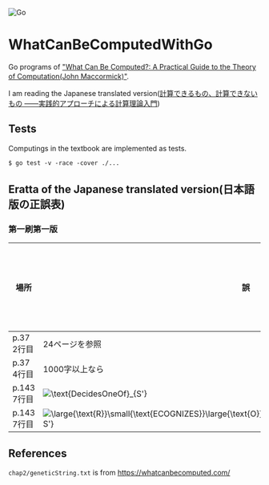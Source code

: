 ![Go](https://github.com/massn/WhatCanBeComputedWithGo/workflows/Go/badge.svg?branch=main)
# WhatCanBeComputedWithGo
Go programs of ["What Can Be Computed?: A Practical Guide to the Theory of Computation(John Maccormick)"](https://press.princeton.edu/books/hardcover/9780691170664/what-can-be-computeda).　　

I am reading the Japanese translated version([計算できるもの、計算できないもの
――実践的アプローチによる計算理論入門](https://www.oreilly.co.jp/books/9784873119335/))

## Tests
Computings in the textbook are implemented as tests.
```
$ go test -v -race -cover ./...
```

## Eratta of the Japanese translated version(日本語版の正誤表)

### 第一刷第一版
|場所|誤|正|出版社への確認|
|----|----|----|----|
|p.37 2行目 | 24ページを参照 | 27ページを参照   |済|
|p.37 4行目 | 1000字以上なら | 1000字より大きい |  |
|p.143 7行目| ![\text{DecidesOneOf}_{S'}](https://render.githubusercontent.com/render/math?math=%5Ctextstyle+%5Ctext%7BDecidesOneOf%7D_%7BS%27%7D) |![\large{\text{D}}\small{\text{ECIDES}}\large{\text{O}}\small{\text{NE}}\large{\text{O}}\small{\text{F}}_{S}](https://render.githubusercontent.com/render/math?math=%5Ctextstyle+%5Clarge%7B%5Ctext%7BD%7D%7D%5Csmall%7B%5Ctext%7BECIDES%7D%7D%5Clarge%7B%5Ctext%7BO%7D%7D%5Csmall%7B%5Ctext%7BNE%7D%7D%5Clarge%7B%5Ctext%7BO%7D%7D%5Csmall%7B%5Ctext%7BF%7D%7D_%7BS%7D)| |
|p.143 7行目| ![\large{\text{R}}\small{\text{ECOGNIZES}}\large{\text{O}}\small{\text{NE}}\large{\text{O}}\small{\text{F}}_{S'}](https://render.githubusercontent.com/render/math?math=%5Ctextstyle+%5Clarge%7B%5Ctext%7BR%7D%7D%5Csmall%7B%5Ctext%7BECOGNIZES%7D%7D%5Clarge%7B%5Ctext%7BO%7D%7D%5Csmall%7B%5Ctext%7BNE%7D%7D%5Clarge%7B%5Ctext%7BO%7D%7D%5Csmall%7B%5Ctext%7BF%7D%7D_%7BS%27%7D)| ![\large{\text{R}}\small{\text{ECOGNIZES}}\large{\text{O}}\small{\text{NE}}\large{\text{O}}\small{\text{F}}_{S}](https://render.githubusercontent.com/render/math?math=%5Ctextstyle+%5Clarge%7B%5Ctext%7BR%7D%7D%5Csmall%7B%5Ctext%7BECOGNIZES%7D%7D%5Clarge%7B%5Ctext%7BO%7D%7D%5Csmall%7B%5Ctext%7BNE%7D%7D%5Clarge%7B%5Ctext%7BO%7D%7D%5Csmall%7B%5Ctext%7BF%7D%7D_%7BS%7D)| |

## References
`chap2/geneticString.txt` is from https://whatcanbecomputed.com/
